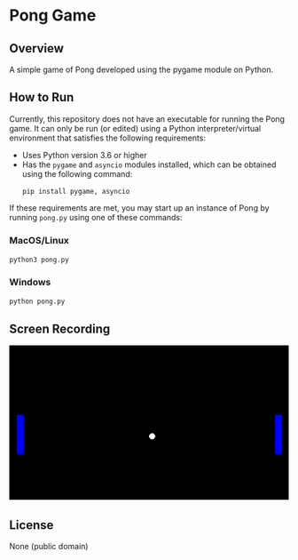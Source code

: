 # Pong Game
## Overview
A simple game of Pong developed using the pygame module on Python.

## How to Run
Currently, this repository does not have an executable for running the Pong game. It can only be run (or edited) using a Python interpreter/virtual environment that satisfies the following requirements:
- Uses Python version 3.6 or higher
- Has the `pygame` and `asyncio` modules installed, which can be obtained using the following command:
  ```
  pip install pygame, asyncio
  ```
If these requirements are met, you may start up an instance of Pong by running `pong.py` using one of these commands:
### MacOS/Linux
```
python3 pong.py
```
### Windows
```
python pong.py
```

## Screen Recording
![Pong Game - Animated gif demo](pong-game.gif)

## License
None (public domain)
